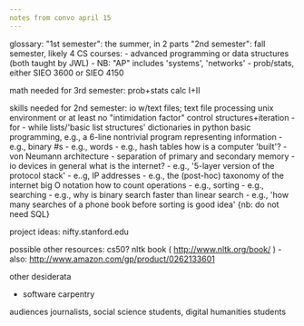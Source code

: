 ```yaml
---
notes from convo april 15
---
```


glossary:
  "1st semester": the summer, in 2 parts
  "2nd semester": fall semester, likely 4 CS courses:
    - advanced programming or data structures (both taught by JWL)
      - NB: "AP" includes 'systems', 'networks'
    - prob/stats, either SIEO 3600 or SIEO 4150

math needed for 3rd semester:
  prob+stats
  calc I+II

skills needed for 2nd semester:
  io w/text files; text file processing
  unix environment or at least no "intimidation factor"
  control structures+iteration
    - for
    - while
  lists/'basic list structures'
  dictionaries in python
  basic programming, e.g., a 6-line nontrivial program
  representing information
    - e.g., binary #s
    - e.g., words
    - e.g., hash tables
  how is a computer 'built'?
    - von Neumann architecture
    - separation of primary and secondary memory
    - io devices in general
  what is the internet?
    - e.g., '5-layer version of the protocol stack'
    - e..g, IP addresses
    - e.g., the (post-hoc) taxonomy of the internet
  big O notation
  how to count operations
    - e.g., sorting
    - e.g., searching
    - e.g., why is binary search faster than linear search
    - e.g., 'how many searches of a phone book before sorting is good idea'
  {nb: do not need SQL}
  
project ideas:
  nifty.stanford.edu

possible other resources:
  cs50?
  nltk book ( http://www.nltk.org/book/ )
    - also: http://www.amazon.com/gp/product/0262133601

other desiderata
  - software carpentry

audiences
  journalists, social science students, digital humanities students
